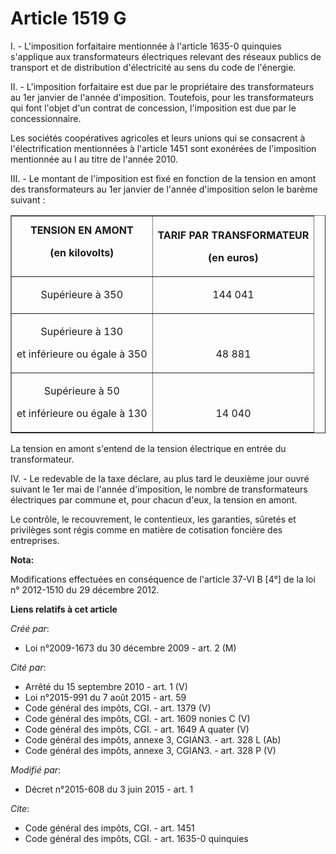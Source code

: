 # Article 1519 G

I. - L'imposition forfaitaire mentionnée à l'article 1635-0 quinquies s'applique aux transformateurs électriques relevant des
réseaux publics de transport et de distribution d'électricité au sens du code de l'énergie.

II. - L'imposition forfaitaire est due par le propriétaire des transformateurs au 1er janvier de l'année d'imposition.
Toutefois, pour les transformateurs qui font l'objet d'un contrat de concession, l'imposition est due par le
concessionnaire. 

Les sociétés coopératives agricoles et leurs unions qui se consacrent à l'électrification mentionnées à l'article 1451 sont
exonérées de l'imposition mentionnée au I au titre de l'année 2010. 

III. - Le montant de l'imposition est fixé en fonction de la tension en amont des transformateurs au 1er janvier de l'année
d'imposition selon le barème suivant : 

<table border="1">
  <tbody>
    <tr>
      <th>TENSION EN AMONT       

(en kilovolts)

</th>
      <th>

TARIF PAR TRANSFORMATEUR       

(en euros)

</th>
    </tr>
    <tr>
      <td align="center">

Supérieure à 350

</td>
      <td align="center" valign="bottom">

144 041

</td>
    </tr>
    <tr>
      <td align="center">

Supérieure à 130        

et inférieure ou égale à 350

</td>
      <td align="center" valign="bottom">

48 881

</td>
    </tr>
    <tr>
      <td align="center">

Supérieure à 50        

et inférieure ou égale à 130

</td>
      <td align="center" valign="bottom">

14 040</td>
    </tr>
  </tbody>
</table>

La tension en amont s'entend de la tension électrique en entrée du transformateur. 

IV. - Le redevable de la taxe déclare, au plus tard le deuxième jour ouvré suivant le 1er mai de l'année d'imposition, le
nombre de transformateurs électriques par commune et, pour chacun d'eux, la tension en amont. 

Le contrôle, le recouvrement, le contentieux, les garanties, sûretés et privilèges sont régis comme en matière de cotisation
foncière des entreprises.

**Nota:**

Modifications effectuées en conséquence de l'article 37-VI B [4°] de la loi n° 2012-1510 du 29 décembre 2012.

**Liens relatifs à cet article**

_Créé par_:

  - Loi n°2009-1673 du 30 décembre 2009 - art. 2 (M)

_Cité par_:

  - Arrêté du 15 septembre 2010 - art. 1 (V)
  - Loi n°2015-991 du 7 août 2015 - art. 59
  - Code général des impôts, CGI. - art. 1379 (V)
  - Code général des impôts, CGI. - art. 1609 nonies C (V)
  - Code général des impôts, CGI. - art. 1649 A quater (V)
  - Code général des impôts, annexe 3, CGIAN3. - art. 328 L (Ab)
  - Code général des impôts, annexe 3, CGIAN3. - art. 328 P (V)

_Modifié par_:

  - Décret n°2015-608 du 3 juin 2015 - art. 1

_Cite_:

  - Code général des impôts, CGI. - art. 1451
  - Code général des impôts, CGI. - art. 1635-0 quinquies
